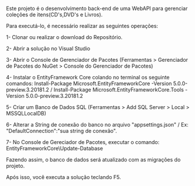 Este projeto é o desenvolvimento back-end de uma WebAPI para gerenciar coleções de itens(CD's,DVD's e Livros).

Para executá-lo, é necessário realizar as seguintes operações:

1- Clonar ou realizar o download do Repositório.

2- Abrir a solução no Visual Studio

3- Abrir o Console de Gerenciador de Pacotes (Ferramentas > Gerenciador de Pacotes do NuGet > Console do Gerenciador de Pacotes)

4- Instalar o EntityFramework Core colando no terminal os seguinte comandos:
Install-Package Microsoft.EntityFrameworkCore -Version 5.0.0-preview.3.20181.2 /
Install-Package Microsoft.EntityFrameworkCore.Tools -Version 5.0.0-preview.3.20181.2

5- Criar um Banco de Dados SQL (Ferramentas > Add SQL Server > Local > MSSQLLocalDB)

6- Alterar a String de conexão do banco no arquivo "appsettings.json" / Ex: "DefaultConnection":"sua string de conexão".

7- No Console de Gereciador de Pacotes, executar o comando: EntityFrameworkCore\Update-Database

Fazendo assim, o banco de dados será atualizado com as migrações do projeto.

Após isso, você executa a solução teclando F5.
